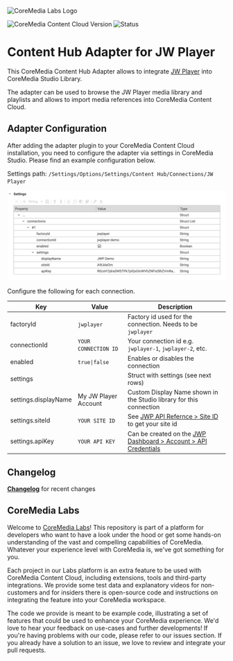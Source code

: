 ![CoreMedia Labs Logo](https://documentation.coremedia.com/badges/banner_coremedia_labs_wide.png "CoreMedia Labs Logo")

![CoreMedia Content Cloud Version](https://img.shields.io/static/v1?message=2207&label=CoreMedia%20Content%20Cloud&style=for-the-badge&labelColor=666666&color=672779 "This badge shows the CoreMedia version this project is compatible with. 
Please read the versioning section of the project to see what other CoreMedia versions are supported and how to find them.")
![Status](https://img.shields.io/static/v1?message=active&label=Status&style=for-the-badge&labelColor=666666&color=2FAC66 
"The status badge describes if the project is maintained. Possible values are active and inactive. 
If a project is inactive it means that the development has been discontinued and won't support future CoreMedia versions."
)

# Content Hub Adapter for JW Player

This CoreMedia Content Hub Adapter allows to integrate [JW Player](https://www.jwplayer.com/) into CoreMedia Studio Library.

The adapter can be used to browse the JW Player media library and playlists and allows to import media references into CoreMedia Content Cloud.

## Adapter Configuration
After adding the adapter plugin to your CoreMedia Content Cloud installation, you need to configure the adapter via settings in CoreMedia Studio. Please find an example configuration below.

Settings path: `/Settings/Options/Settings/Content Hub/Connections/JW Player`

![Content-Hub Connection Example](./docs/content-hub-connection-example.png "Content-Hub Connection Example")

Configure the following for each connection.

| Key                  | Value                | Description                                                                                                                   |
|----------------------|----------------------|-------------------------------------------------------------------------------------------------------------------------------|
| factoryId            | `jwplayer`           | Factory id used for the connection. Needs to be `jwplayer`                                                                    |
| connectionId         | `YOUR CONNECTION ID` | Your connection id e.g. `jwplayer-1`, `jwplayer-2`, etc.                                                                      | 
| enabled              | `true\|false`    | Enables or disables the connection                                                                                            |
| settings             |                      | Struct with settings (see next rows)                                                                                          |
| settings.displayName | My JW Player Account | Custom Display Name shown in the Studio library for this connection                                                           |
| settings.siteId      | `YOUR SITE ID`       | See [JWP API Refernce > Site ID](https://docs.jwplayer.com/platform/reference/building-a-request#site-id) to get your site id | 
| settings.apiKey      | `YOUR API KEY`       | Can be created on the [JWP Dashboard > Account > API Credentials](https://dashboard.jwplayer.com/account/api-credentials)     | 

## Changelog
**[Changelog](CHANGELOG.md)** for recent changes

## CoreMedia Labs

Welcome to [CoreMedia Labs](https://blog.coremedia.com/labs/)! This repository is part of a platform for developers who want to have a look under the hood or get some hands-on understanding of the vast and compelling capabilities of CoreMedia. Whatever your experience level with CoreMedia is, we've got something for you.

Each project in our Labs platform is an extra feature to be used with CoreMedia Content Cloud, including extensions, tools and third-party integrations. We provide some test data and explanatory videos for non-customers and for insiders there is open-source code and instructions on integrating the feature into your CoreMedia workspace. 

The code we provide is meant to be example code, illustrating a set of features that could be used to enhance your CoreMedia experience. We'd love to hear your feedback on use-cases and further developments! If you're having problems with our code, please refer to our issues section. If you already have a solution to an issue, we love to review and integrate your pull requests.
